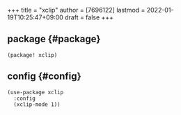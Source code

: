 +++
title = "xclip"
author = [7696122]
lastmod = 2022-01-19T10:25:47+09:00
draft = false
+++

## package {#package}

```elisp
(package! xclip)
```


## config {#config}

```elisp
(use-package xclip
  :config
  (xclip-mode 1))
```

